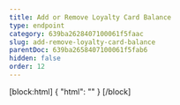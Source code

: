 ```yaml
---
title: Add or Remove Loyalty Card Balance
type: endpoint
category: 639ba2628407100061f5faac
slug: add-remove-loyalty-card-balance
parentDoc: 639ba2658407100061f5fab6
hidden: false
order: 12
---
```

[block:html]
{
  "html": "<style>\n.LanguagePicker-divider { \n  display: none; }\n</style>"
}
[/block]